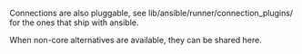 Connections are also pluggable, see lib/ansible/runner/connection_plugins/ for the ones that ship with ansible.

When non-core alternatives are available, they can be shared here.


